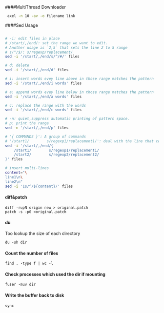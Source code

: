 
####MultiThread Downloader

```bash
 axel -n 10 -av -o filename link 
 ```

####Sed Usage

```bash

# -i: edit files in place
# /start/,/end/: set the range we want to edit. 
# Another usage is `2,5` that sets the line 2 to 5 range
# s/^/$/: s/regexp/replacement/
sed -i '/start/,/end/s/^/#/' files

# d: delete
sed -i '/start/,/end/d' files

# i: insert words evey line above in those range matches the pattern
sed -i '/start/,/end/i words' files

# a: append words evey line below in those range matches the pattern
sed -i '/start/,/end/a words' files

# c: replace the range with the words
sed -i '/start/,/end/c words' files

# -n: quiet,suppress automatic printing of pattern space.
# p: print the range
sed -n '/start/,/end/p' files

# '{ COMMANDS }': A group of commands 
# '/start1/        s/regexp1/replacement1/': deal with the line that contains 'start1'
sed -i '/start/,/end/{
	/start1/        s/regexp1/replacement1/
	/start2/        s/regexp2/replacement2/
}' files

# insert multi-lines
content="\
line1\n\
line2\n"
sed -i '1s/^/${content}/' files

```

#### diff&patch

```
diff -rupN origin new > original.patch
patch -s -p0 <original.patch
```

#### du

Too lookup the size of each directory

```
du -sh dir
```

#### Count the number of files

```
find . -type f | wc -l
```

#### Check processes which used the dir if mounting

```
fuser -muv dir
```

#### Write the buffer back to disk

```
sync
```
